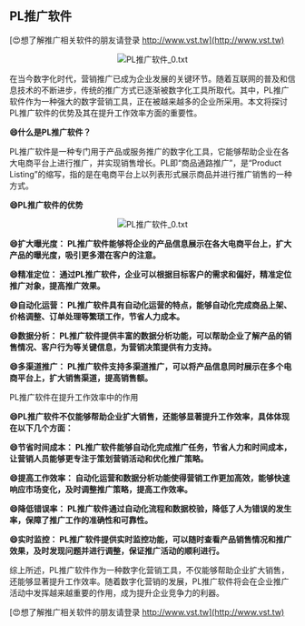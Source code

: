 ## **PL推广软件**

[😍想了解推广相关软件的朋友请登录 http://www.vst.tw](http://www.vst.tw)

 <center><img src="https://vst.tw/MP4/tuiguang/png/4.png" alt="PL推广软件_0.txt"></center>

在当今数字化时代，营销推广已成为企业发展的关键环节。随着互联网的普及和信息技术的不断进步，传统的推广方式已逐渐被数字化工具所取代。其中，PL推广软件作为一种强大的数字营销工具，正在被越来越多的企业所采用。本文将探讨PL推广软件的优势及其在提升工作效率方面的重要性。

**😄什么是PL推广软件？**

PL推广软件是一种专门用于产品或服务推广的数字化工具，它能够帮助企业在各大电商平台上进行推广，并实现销售增长。PL即“商品通路推广”，是“Product Listing”的缩写，指的是在电商平台上以列表形式展示商品并进行推广销售的一种方式。

**😄PL推广软件的优势**

 <center><img src="https://vst.tw/MP4/tuiguang/png/1.png" alt="PL推广软件_0.txt"></center>

**😄扩大曝光度： PL推广软件能够将企业的产品信息展示在各大电商平台上，扩大产品的曝光度，吸引更多潜在客户的注意。**

**😄精准定位： 通过PL推广软件，企业可以根据目标客户的需求和偏好，精准定位推广对象，提高推广效果。**

**😄自动化运营： PL推广软件具有自动化运营的特点，能够自动化完成商品上架、价格调整、订单处理等繁琐工作，节省人力成本。**

**😄数据分析： PL推广软件提供丰富的数据分析功能，可以帮助企业了解产品的销售情况、客户行为等关键信息，为营销决策提供有力支持。**

**😄多渠道推广： PL推广软件支持多渠道推广，可以将产品信息同时展示在多个电商平台上，扩大销售渠道，提高销售额。**

PL推广软件在提升工作效率中的作用

**😄PL推广软件不仅能够帮助企业扩大销售，还能够显著提升工作效率，具体体现在以下几个方面：**

**😄节省时间成本： PL推广软件能够自动化完成推广任务，节省人力和时间成本，让营销人员能够更专注于策划营销活动和优化推广策略。**

**😄提高工作效率： 自动化运营和数据分析功能使得营销工作更加高效，能够快速响应市场变化，及时调整推广策略，提高工作效率。**

**😄降低错误率： PL推广软件通过自动化流程和数据校验，降低了人为错误的发生率，保障了推广工作的准确性和可靠性。**

**😄实时监控： PL推广软件提供实时监控功能，可以随时查看产品销售情况和推广效果，及时发现问题并进行调整，保证推广活动的顺利进行。**

综上所述，PL推广软件作为一种数字化营销工具，不仅能够帮助企业扩大销售，还能够显著提升工作效率。随着数字化营销的发展，PL推广软件将会在企业推广活动中发挥越来越重要的作用，成为提升企业竞争力的利器。

[😍想了解推广相关软件的朋友请登录 http://www.vst.tw](http://www.vst.tw)



